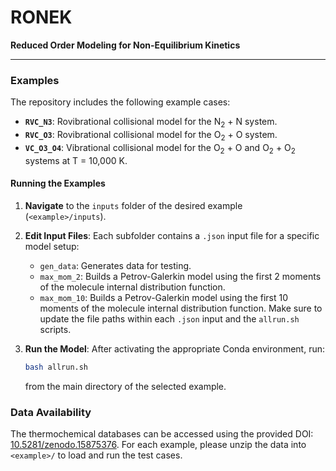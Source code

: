 # RONEK

**Reduced Order Modeling for Non-Equilibrium Kinetics**

---

### Examples

The repository includes the following example cases:

- **`RVC_N3`**: Rovibrational collisional model for the N<sub>2</sub> + N system.
- **`RVC_O3`**: Rovibrational collisional model for the O<sub>2</sub> + O system.
- **`VC_O3_O4`**: Vibrational collisional model for the O<sub>2</sub> + O and O<sub>2</sub> + O<sub>2</sub> systems at T = 10\,000 K.

#### Running the Examples

1. **Navigate** to the `inputs` folder of the desired example (`<example>/inputs`).

2. **Edit Input Files**:
  Each subfolder contains a `.json` input file for a specific model setup:
    - `gen_data`: Generates data for testing.
    - `max_mom_2`: Builds a Petrov-Galerkin model using the first 2 moments of the molecule internal distribution function.
    - `max_mom_10`: Builds a Petrov-Galerkin model using the first 10 moments of the molecule internal distribution function.
  Make sure to update the file paths within each `.json` input and the `allrun.sh` scripts.

3. **Run the Model**:
  After activating the appropriate Conda environment, run:
    ```bash
    bash allrun.sh
    ```
    from the main directory of the selected example.

### Data Availability

The thermochemical databases can be accessed using the provided DOI: [10.5281/zenodo.15875376](https://doi.org/10.5281/zenodo.15875376).
For each example, please unzip the data into `<example>/` to load and run the test cases.
